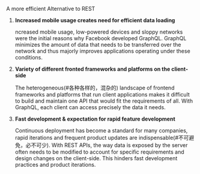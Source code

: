 A more efficient Alternative to REST

1. **Increased mobile usage creates need for efficient data loading**

   ncreased mobile usage, low-powered devices and sloppy networks were the initial reasons why Facebook developed GraphQL. GraphQL minimizes the amount of data that needs to be transferred over the network and thus majorly improves applications operating under these conditions.

2. **Variety of different fronted frameworks and platforms on the client-side**

   The heterogeneous(#各种各样的，混杂的) landscape of frontend frameworks and platforms that run client applications makes it difficult to build and maintain one API that would fit the requirements of all. With GraphQL, each client can access precisely the data it needs.

3. **Fast development & expectation for rapid feature development**

   Continuous deployment has become a standard for many companies, rapid iterations and frequent product updates are indispensable(#不可避免，必不可少). With REST APIs, the way data is exposed by the server often needs to be modified to account for specific requirements and design changes on the client-side. This hinders fast development practices and product iterations.